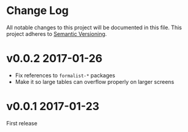 # Change Log

All notable changes to this project will be documented in this file.
This project adheres to [Semantic Versioning](http://semver.org/).

# v0.0.2 2017-01-26

* Fix references to `formalist-*` packages
* Make it so large tables can overflow properly on larger screens

# v0.0.1 2017-01-23

First release
